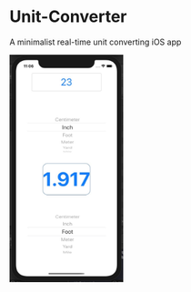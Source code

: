# Unit-Converter
A minimalist real-time unit converting iOS app

<img src="https://raw.githubusercontent.com/AaditT/Unit-Converter/master/appface.jpg" alt="App Layout" width="200" height="400">
